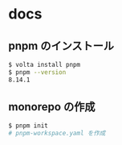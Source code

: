 # docs

## pnpm のインストール

```bash
$ volta install pnpm
$ pnpm --version
8.14.1
```

## monorepo の作成

```bash
$ pnpm init
# pnpm-workspace.yaml を作成
```

